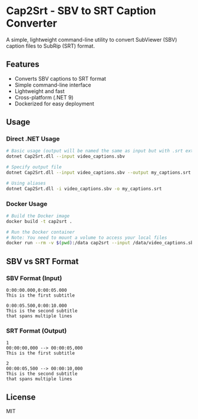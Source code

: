 # Cap2Srt - SBV to SRT Caption Converter

A simple, lightweight command-line utility to convert SubViewer (SBV) caption files to SubRip (SRT) format.

## Features

- Converts SBV captions to SRT format
- Simple command-line interface
- Lightweight and fast
- Cross-platform (.NET 9)
- Dockerized for easy deployment

## Usage

### Direct .NET Usage

```bash
# Basic usage (output will be named the same as input but with .srt extension)
dotnet Cap2Srt.dll --input video_captions.sbv

# Specify output file
dotnet Cap2Srt.dll --input video_captions.sbv --output my_captions.srt

# Using aliases
dotnet Cap2Srt.dll -i video_captions.sbv -o my_captions.srt
```

### Docker Usage

```bash
# Build the Docker image
docker build -t cap2srt .

# Run the Docker container
# Note: You need to mount a volume to access your local files
docker run --rm -v $(pwd):/data cap2srt --input /data/video_captions.sbv --output /data/my_captions.srt
```

## SBV vs SRT Format

### SBV Format (Input)

```plaintext
0:00:00.000,0:00:05.000
This is the first subtitle

0:00:05.500,0:00:10.000
This is the second subtitle
that spans multiple lines
```

### SRT Format (Output)

```plaintext
1
00:00:00,000 --> 00:00:05,000
This is the first subtitle

2
00:00:05,500 --> 00:00:10,000
This is the second subtitle
that spans multiple lines
```

## License

MIT
